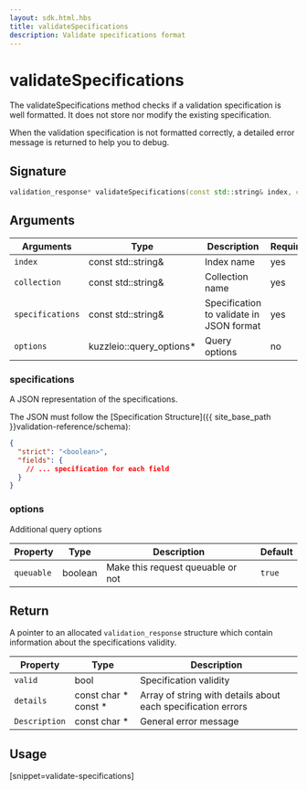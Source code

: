 ```yaml
---
layout: sdk.html.hbs
title: validateSpecifications
description: Validate specifications format
---
```


# validateSpecifications

The validateSpecifications method checks if a validation specification is well formatted. It does not store nor modify the existing specification.

When the validation specification is not formatted correctly, a detailed error message is returned to help you to debug.

## Signature

```cpp
validation_response* validateSpecifications(const std::string& index, const std::string& collection, const std::string& specifications, query_options *options=nullptr)
```

## Arguments

| Arguments    | Type    | Description | Required
|--------------|---------|-------------|----------
| ``index`` | const std::string& | Index name    | yes  |
| ``collection`` | const std::string& | Collection name    | yes  |
| `specifications` | const std::string& | Specification to validate in JSON format | yes
| ``options`` | kuzzleio::query_options* | Query options    | no  |

### **specifications**

A JSON representation of the specifications.

The JSON must follow the [Specification Structure]({{ site_base_path }}validation-reference/schema):

```json
{
  "strict": "<boolean>",
  "fields": {
    // ... specification for each field
  }
}
```

### **options**

Additional query options

| Property   | Type    | Description                       | Default |
| ---------- | ------- | --------------------------------- | ------- |
| `queuable` | boolean | Make this request queuable or not | `true`  |

## Return

A pointer to an allocated `validation_response` structure which contain information about the specifications validity.

| Property   | Type    | Description        |
| ---------- | ------- | --------------------- |
| `valid` | bool | Specification validity |
| `details` | const char * const * | Array of string with details about each specification errors |
| `Description` | const char * | General error message |

## Usage

[snippet=validate-specifications]
